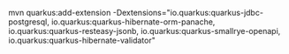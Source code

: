 mvn quarkus:add-extension -Dextensions="io.quarkus:quarkus-jdbc-postgresql, io.quarkus:quarkus-hibernate-orm-panache, io.quarkus:quarkus-resteasy-jsonb, io.quarkus:quarkus-smallrye-openapi, io.quarkus:quarkus-hibernate-validator"